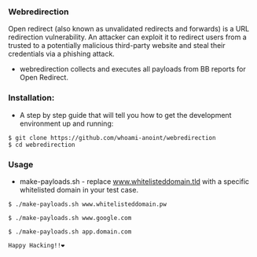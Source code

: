 ### Webredirection

Open redirect (also known as unvalidated redirects and forwards) is a URL redirection vulnerability. An attacker can exploit it to redirect users from a trusted to a potentially malicious third-party website and steal their credentials via a phishing attack. 
- webredirection collects and executes all payloads from BB reports for Open Redirect. 

### Installation:
* A step by step guide that will tell you how to get the development environment up and running: 

```
$ git clone https://github.com/whoami-anoint/webredirection
$ cd webredirection
```

### Usage 
* make-payloads.sh - replace www.whitelisteddomain.tld with a specific whitelisted domain in your test case.
```
$ ./make-payloads.sh www.whitelisteddomain.pw

$ ./make-payloads.sh www.google.com

$ ./make-payloads.sh app.domain.com
```

```Happy Hacking!!❤️```
